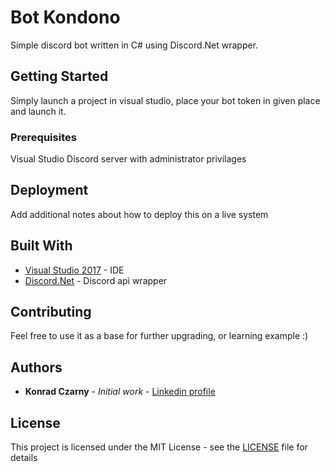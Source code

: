 # Bot Kondono

Simple discord bot written in C# using Discord.Net wrapper.

## Getting Started

Simply launch a project in visual studio, place your bot token in given place and launch it.

### Prerequisites

Visual Studio
Discord server with administrator privilages

## Deployment

Add additional notes about how to deploy this on a live system

## Built With

* [Visual Studio 2017](https://www.tts.com.pl/Landing/Visual-Studio-2017-Professional?gclid=EAIaIQobChMI2_HfqqTF1QIVTDwbCh085gtwEAAYASAAEgLyk_D_BwE) - IDE
* [Discord.Net](https://github.com/RogueException/Discord.Net/tree/dev) - Discord api wrapper

## Contributing

Feel free to use it as a base for further upgrading, or learning example :) 


## Authors

* **Konrad Czarny** - *Initial work* - [Linkedin profile](https://www.linkedin.com/in/konradczarny/)

## License

This project is licensed under the MIT License - see the [LICENSE](LICENSE) file for details
